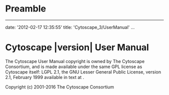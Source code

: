 # Preamble

---
date: '2012-02-17 12:35:55'
title: 'Cytoscape\_3/UserManual'
...

<a name="cytoscape_user_manual"></a>
# Cytoscape |version| User Manual 

The Cytoscape User Manual copyright is owned by The Cytoscape
Consortium, and is made available under the same GPL license as
Cytoscape itself: LGPL 2.1, the GNU Lesser General Public License,
version 2.1, February 1999 available in text at
[](http://www.gnu.org/licenses/lgpl-2.1.html).

Copyright (c) 2001-2016 The Cytoscape Consortium


